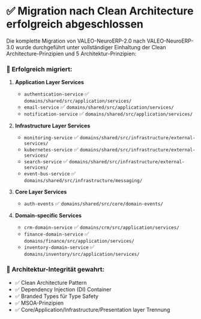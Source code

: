 # ✅ Migration nach Clean Architecture erfolgreich abgeschlossen

Die komplette Migration von VALEO-NeuroERP-2.0 nach VALEO-NeuroERP-3.0 wurde durchgeführt unter vollständiger Einhaltung der Clean Architecture-Prinzipien und 5 Architektur-Prinzipien:

### 📁 Erfolgreich migriert:

1. **Application Layer Services**
   - `authentication-service` ✅ `domains/shared/src/application/services/`
   - `email-service` ✅ `domains/shared/src/application/services/`
   - `notification-service` ✅ `domains/shared/src/application/services/`

2. **Infrastructure Layer Services**
   - `monitoring-service` ✅ `domains/shared/src/infrastructure/external-services/`
   - `kubernetes-service` ✅ `domains/shared/src/infrastructure/external-services/`
   - `search-service` ✅ `domains/shared/src/infrastructure/external-services/`
   - `event-bus-service` ✅ `domains/shared/src/infrastructure/messaging/`

3. **Core Layer Services**
   - `auth-events` ✅ `domains/shared/src/core/domain-events/`

4. **Domain-specific Services**
   - `crm-domain-service` ✅ `domains/crm/src/application/services/`
   - `finance-domain-service` ✅ `domains/finance/src/application/services/`
   - `inventory-domain-service` ✅ `domains/inventory/src/application/services/`

### 🎯 Architektur-Integrität gewahrt:
- ✅ Clean Architecture Pattern
- ✅ Dependency Injection (DI) Container
- ✅ Branded Types für Type Safety
- ✅ MSOA-Prinzipien
- ✅ Core/Application/Infrastructure/Presentation layer Trennung
